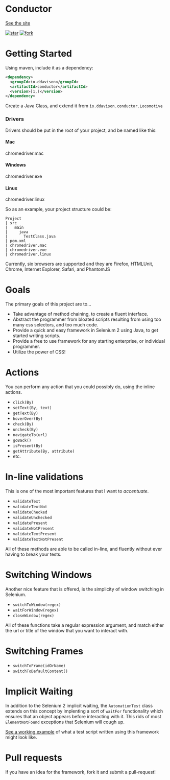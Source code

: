 Conductor
===
[See the site](http://conductor.ddavison.io)

[![star](http://github-svg-buttons.herokuapp.com/star.svg?user=ddavison&repo=conductor)](http://github.com/ddavison/conductor)
[![fork](http://github-svg-buttons.herokuapp.com/fork.svg?user=ddavison&repo=conductor)](http://github.com/ddavison/conductor/fork)

# Getting Started
Using maven, include it as a dependency:
```xml
<dependency>
  <groupId>io.ddavison</groupId>
  <artifactId>conductor</artifactId>
  <version>[1,)</version>
</dependency>
```

Create a Java Class, and extend it from `io.ddavison.conductor.Locomotive`

### Drivers
Drivers should be put in the root of your project, and be named like this:

#### Mac
chromedriver.mac

#### Windows
chromedriver.exe

#### Linux
chromedriver.linux

So as an example, your project structure could be:
```
Project
| src
|   main
|     java
|       TestClass.java
| pom.xml
| chromedriver.mac
| chromedriver.exe
| chromedriver.linux
```

Currently, six browsers are supported and they are Firefox, HTMLUnit, Chrome, Internet Explorer, Safari, and PhantomJS


# Goals
The primary goals of this project are to...
- Take advantage of method chaining, to create a fluent interface.
- Abstract the programmer from bloated scripts resulting from using too many css selectors, and too much code.
- Provide a quick and easy framework in Selenium 2 using Java, to get started writing scripts.
- Provide a free to use framework for any starting enterprise, or individual programmer.
- Utilize the power of CSS!

# Actions
You can perform any action that you could possibly do, using the inline actions.
- ```click(By)```
- ```setText(By, text)```
- ```getText(By)```
- ```hoverOver(By)```
- ```check(By)```
- ```uncheck(By)```
- ```navigateTo(url)```
- ```goBack()```
- ```isPresent(By)```
- ```getAttribute(By, attribute)```
- etc.

# In-line validations
This is one of the most important features that I want to _*accentuate*_.
- ```validateText```
- ```validateTextNot```
- ```validateChecked```
- ```validateUnchecked```
- ```validatePresent```
- ```validateNotPresent```
- ```validateTextPresent```
- ```validateTextNotPresent```

All of these methods are able to be called in-line, and fluently without ever having to break your tests.

# Switching Windows
Another nice feature that is offered, is the simplicity of window switching in Selenium.

- ```switchToWindow(regex)```
- ```waitForWindow(regex)```
- ```closeWindow(regex)```

All of these functions take a regular expression argument, and match either the url or title of the window that you want to interact with.

# Switching Frames
- ```switchToFrame(idOrName)```
- ```switchToDefaultContent()```

# Implicit Waiting
In addition to the Selenium 2 implicit waiting, the ```AutomationTest``` class extends on this concept by implenting a sort of ```waitFor``` functionality which ensures that an object appears before interacting with it.  This rids of most ```ElementNotFound``` exceptions that Selenium will cough up.


[See a working example](https://github.com/ddavison/conductor/blob/master/src/test/java/io/ddavison/conductor/FrameworkTest.java) of what a test script written using this framework might look like.

# Pull requests
If you have an idea for the framework, fork it and submit a pull-request!
